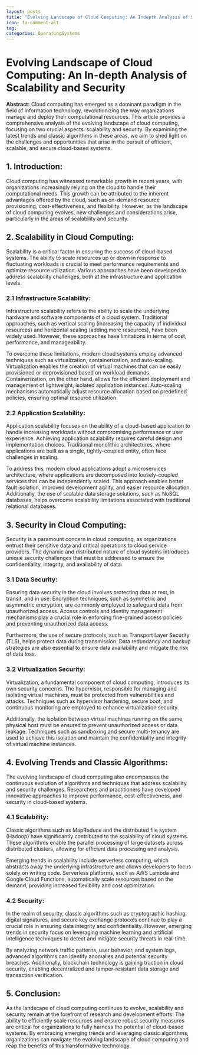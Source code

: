 ```yaml
---
layout: posts
title: "Evolving Landscape of Cloud Computing: An Indepth Analysis of Scalability and Security"
icon: fa-comment-alt
tag:      
categories: OperatingSystems
---
```



# Evolving Landscape of Cloud Computing: An In-depth Analysis of Scalability and Security

**Abstract:**
Cloud computing has emerged as a dominant paradigm in the field of information technology, revolutionizing the way organizations manage and deploy their computational resources. This article provides a comprehensive analysis of the evolving landscape of cloud computing, focusing on two crucial aspects: scalability and security. By examining the latest trends and classic algorithms in these areas, we aim to shed light on the challenges and opportunities that arise in the pursuit of efficient, scalable, and secure cloud-based systems.

## 1. Introduction:
Cloud computing has witnessed remarkable growth in recent years, with organizations increasingly relying on the cloud to handle their computational needs. This growth can be attributed to the inherent advantages offered by the cloud, such as on-demand resource provisioning, cost-effectiveness, and flexibility. However, as the landscape of cloud computing evolves, new challenges and considerations arise, particularly in the areas of scalability and security.

## 2. Scalability in Cloud Computing:
Scalability is a critical factor in ensuring the success of cloud-based systems. The ability to scale resources up or down in response to fluctuating workloads is crucial to meet performance requirements and optimize resource utilization. Various approaches have been developed to address scalability challenges, both at the infrastructure and application levels.

### 2.1 Infrastructure Scalability:
Infrastructure scalability refers to the ability to scale the underlying hardware and software components of a cloud system. Traditional approaches, such as vertical scaling (increasing the capacity of individual resources) and horizontal scaling (adding more resources), have been widely used. However, these approaches have limitations in terms of cost, performance, and manageability.

To overcome these limitations, modern cloud systems employ advanced techniques such as virtualization, containerization, and auto-scaling. Virtualization enables the creation of virtual machines that can be easily provisioned or deprovisioned based on workload demands. Containerization, on the other hand, allows for the efficient deployment and management of lightweight, isolated application instances. Auto-scaling mechanisms automatically adjust resource allocation based on predefined policies, ensuring optimal resource utilization.

### 2.2 Application Scalability:
Application scalability focuses on the ability of a cloud-based application to handle increasing workloads without compromising performance or user experience. Achieving application scalability requires careful design and implementation choices. Traditional monolithic architectures, where applications are built as a single, tightly-coupled entity, often face challenges in scaling.

To address this, modern cloud applications adopt a microservices architecture, where applications are decomposed into loosely-coupled services that can be independently scaled. This approach enables better fault isolation, improved development agility, and easier resource allocation. Additionally, the use of scalable data storage solutions, such as NoSQL databases, helps overcome scalability limitations associated with traditional relational databases.

## 3. Security in Cloud Computing:
Security is a paramount concern in cloud computing, as organizations entrust their sensitive data and critical operations to cloud service providers. The dynamic and distributed nature of cloud systems introduces unique security challenges that must be addressed to ensure the confidentiality, integrity, and availability of data.

### 3.1 Data Security:
Ensuring data security in the cloud involves protecting data at rest, in transit, and in use. Encryption techniques, such as symmetric and asymmetric encryption, are commonly employed to safeguard data from unauthorized access. Access controls and identity management mechanisms play a crucial role in enforcing fine-grained access policies and preventing unauthorized data access.

Furthermore, the use of secure protocols, such as Transport Layer Security (TLS), helps protect data during transmission. Data redundancy and backup strategies are also essential to ensure data availability and mitigate the risk of data loss.

### 3.2 Virtualization Security:
Virtualization, a fundamental component of cloud computing, introduces its own security concerns. The hypervisor, responsible for managing and isolating virtual machines, must be protected from vulnerabilities and attacks. Techniques such as hypervisor hardening, secure boot, and continuous monitoring are employed to enhance virtualization security.

Additionally, the isolation between virtual machines running on the same physical host must be ensured to prevent unauthorized access or data leakage. Techniques such as sandboxing and secure multi-tenancy are used to achieve this isolation and maintain the confidentiality and integrity of virtual machine instances.

## 4. Evolving Trends and Classic Algorithms:
The evolving landscape of cloud computing also encompasses the continuous evolution of algorithms and techniques that address scalability and security challenges. Researchers and practitioners have developed innovative approaches to improve performance, cost-effectiveness, and security in cloud-based systems.

### 4.1 Scalability:
Classic algorithms such as MapReduce and the distributed file system (Hadoop) have significantly contributed to the scalability of cloud systems. These algorithms enable the parallel processing of large datasets across distributed clusters, allowing for efficient data processing and analysis.

Emerging trends in scalability include serverless computing, which abstracts away the underlying infrastructure and allows developers to focus solely on writing code. Serverless platforms, such as AWS Lambda and Google Cloud Functions, automatically scale resources based on the demand, providing increased flexibility and cost optimization.

### 4.2 Security:
In the realm of security, classic algorithms such as cryptographic hashing, digital signatures, and secure key exchange protocols continue to play a crucial role in ensuring data integrity and confidentiality. However, emerging trends in security focus on leveraging machine learning and artificial intelligence techniques to detect and mitigate security threats in real-time.

By analyzing network traffic patterns, user behavior, and system logs, advanced algorithms can identify anomalies and potential security breaches. Additionally, blockchain technology is gaining traction in cloud security, enabling decentralized and tamper-resistant data storage and transaction verification.

## 5. Conclusion:
As the landscape of cloud computing continues to evolve, scalability and security remain at the forefront of research and development efforts. The ability to efficiently scale resources and ensure robust security measures are critical for organizations to fully harness the potential of cloud-based systems. By embracing emerging trends and leveraging classic algorithms, organizations can navigate the evolving landscape of cloud computing and reap the benefits of this transformative technology.